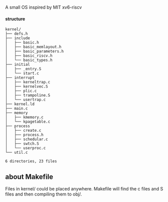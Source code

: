 A small OS inspired by MIT xv6-riscv

#### structure

```
kernel/
├── defs.h
├── include
│   ├── basic.h
│   ├── basic_memlayout.h
│   ├── basic_parameters.h
│   ├── basic_riscv.h
│   └── basic_types.h
├── initial
│   ├── _entry.S
│   └── start.c
├── interrupt
│   ├── kerneltrap.c
│   ├── kernelvec.S
│   ├── plic.c
│   ├── trampoline.S
│   └── usertrap.c
├── kernel.ld
├── main.c
├── memory
│   ├── kmemory.c
│   └── kpagetable.c
├── process
│   ├── create.c
│   ├── process.h
│   ├── schedular.c
│   ├── swtch.S
│   └── userproc.c
└── util.c

6 directories, 23 files
```

## about Makefile

Files in kernel/ could be placed anywhere. Makefile will find the c files and S files and then compiling them to obj/.

